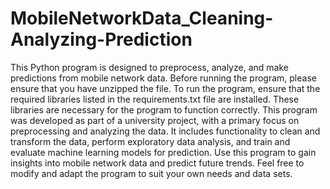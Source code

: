 # MobileNetworkData_Cleaning-Analyzing-Prediction

This Python program is designed to preprocess, analyze, and make predictions from mobile network data. Before running the program, please ensure that you have unzipped the file. To run the program, ensure that the required libraries listed in the requirements.txt file are installed. These libraries are necessary for the program to function correctly.
This program was developed as part of a university project, with a primary focus on preprocessing and analyzing the data. It includes functionality to clean and transform the data, perform exploratory data analysis, and train and evaluate machine learning models for prediction. Use this program to gain insights into mobile network data and predict future trends. Feel free to modify and adapt the program to suit your own needs and data sets.
